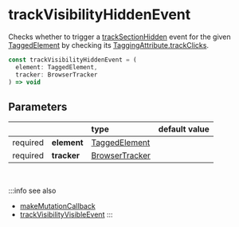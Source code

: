 # trackVisibilityHiddenEvent

Checks whether to trigger a [trackSectionHidden](/tracking/api-reference/eventTrackers/trackSectionHidden.md) event for the given [TaggedElement](/tracking/api-reference/definitions/TaggedElement.md) by checking its [TaggingAttribute.trackClicks](/tracking/api-reference/definitions/TaggingAttribute.md#taggingattributetrackvisibility).

```typescript
const trackVisibilityHiddenEvent = (
  element: TaggedElement, 
  tracker: BrowserTracker
) => void
```

## Parameters
|          |             | type                                                                  | default value
| :-:      | :--         | :--                                                                   | :--           
| required | **element** | [TaggedElement](/tracking/api-reference/definitions/TaggedElement.md) |
| required | **tracker** | [BrowserTracker](/tracking/api-reference/general/BrowserTracker.md)   |

<br />

:::info see also
- [makeMutationCallback](/tracking/api-reference/mutationObserver/makeMutationCallback.md)
- [trackVisibilityVisibleEvent](/tracking/api-reference/mutationObserver/trackVisibilityVisibleEvent.md)
:::
